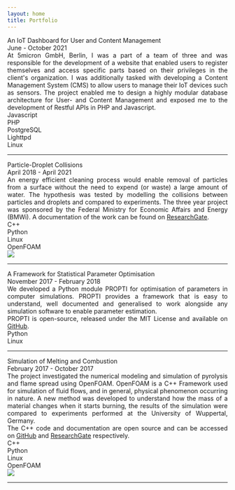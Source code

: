 ```yaml
---
layout: home
title: Portfolio
---
```


<div class="project-list">
<div class="project">
    <div class="project-text">
        <div class="project-title">
            An IoT Dashboard for User and Content Management
        </div>
        <div class="project-duration">
            June - October 2021
        </div>
        <div align="justify" class="project-summary">
            At 5micron GmbH, Berlin, I was a part of a team of three and was responsible for the development of a website that enabled 
            users to register themselves and access specific parts based on their privileges in the client's organization. I was additionally tasked with 
            developing a Content Management System (CMS) to allow users to manage their IoT devices such as sensors.
            The project enabled me to design a highly modular database architecture for User- and Content Management and exposed me to the development of 
            Restful APIs in PHP and Javascript. 
        </div>
        <div class="tools">
            <div>Javascript</div><div>PHP</div><div>PostgreSQL</div><div>Lighttpd</div><div>Linux</div>
        </div>
    </div>
</div>
<hr>

<div class="project">
    <div class="project-text">
        <div class="project-title">
            Particle-Droplet Collisions
        </div>
        <div class="project-duration">
            April 2018 - April 2021
        </div>
        <div align="justify" class="project-summary">
            An energy efficient cleaning process would enable removal of particles
            from a surface without the need to expend (or waste) a large amount of water.
            The hypothesis was tested by modelling the collisions between particles and droplets and 
            compared to experiments. 
            The three year project was sponsored by the Federal Ministry for Economic Affairs and Energy (BMWi). 
            A documentation of the work can be found on 
            <a href="https://www.researchgate.net/publication/335619731_Simulation_of_particle-droplet-substrate_interactions_as_immersed_boundaries_in_a_flow_field">ResearchGate</a>.
        </div>
        <div class="tools">
            <div>C++</div><div>Python</div><div>Linux</div><div>OpenFOAM</div>
        </div>
    </div>
    <div class="project-image">
        <img src="{{site.baseurl}}/assets/img/droplet-particle-collisions.png">
    </div>
</div>
<hr>

<div class="project">
    <div class="project-text">
        <div class="project-title">
            A Framework for Statistical Parameter Optimisation
        </div>
        <div class="project-duration">
            November 2017 - February 2018
        </div>
        <div align="justify" class="project-summary">
            We developed a Python module PROPTI for optimisation of parameters in computer simulations.
            PROPTI provides a framework that is easy to understand, well documented and generalised to work alongside 
            any simulation software to enable parameter estimation. 
            <br>
            PROPTI is open-source, released under the MIT License and available on <a href="https://github.com/FireDynamics/propti">GitHub</a>. 
        </div>
        <div class="tools">
            <div>Python</div><div>Linux</div>
        </div>
    </div>
</div>
<hr>
<div class="project">
    <div class="project-text">
        <div class="project-title">
            Simulation of Melting and Combustion
        </div>
        <div class="project-duration">
            February 2017 - October 2017
        </div>
        <div align="justify" class="project-summary">
            The project investigated the numerical modeling and simulation of pyrolysis and flame spread using OpenFOAM.
            OpenFOAM is a C++ Framework used for simulation of fluid flows, and in general, physical phenomenon occurring in nature.
            A new method was developed to understand how the mass of a material changes when it starts burning, the results of the simulation
            were compared to experiments performed at the University of Wuppertal, Germany.
            <br>
            The C++ code and documentation are open source and can be accessed on <a href="https://github.com/ashishvinayak/fireFoamBoundaryConditions">GitHub</a> and 
            <a href="https://www.researchgate.net/publication/322397262_Mathematical_Modeling_Simulation_of_Pyrolysis_Flame_Spread_in_OpenFOAM">ResearchGate</a> respectively.
        </div>
        <div class="tools">
            <div>C++</div><div>Python</div><div>Linux</div><div>OpenFOAM</div>
        </div>
    </div>
    <div class="project-image">
        <img src="{{site.baseurl}}/assets/img/fire-simulation.png">
    </div>
</div>
<hr>
</div>
